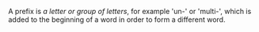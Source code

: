A prefix is _a letter or group of letters_, for example 'un-' or 'multi-', which is added to the beginning of a word in order to form a different word.